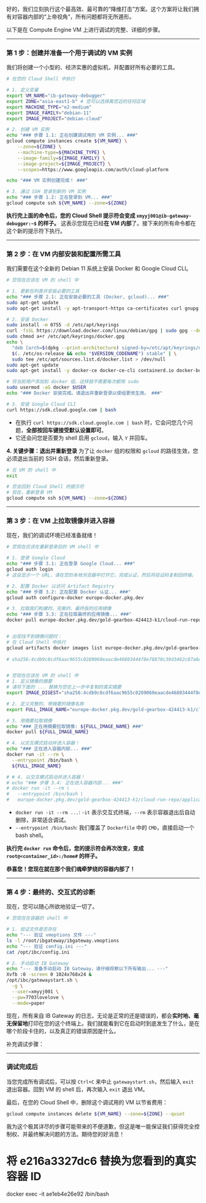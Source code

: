 好的，我们立刻执行这个最高效、最可靠的“降维打击”方案。这个方案将让我们拥有对容器内部的“上帝视角”，所有问题都将无所遁形。

以下是在 Compute Engine VM 上进行调试的完整、详细的步骤。

---

### 第 1 步：创建并准备一个用于调试的 VM 实例

我们将创建一个小型的、经济实惠的虚拟机，并配置好所有必要的工具。

```bash
# 在您的 Cloud Shell 中执行

# 1. 定义变量
export VM_NAME="ib-gateway-debugger"
export ZONE="asia-east1-b" # 您可以选择离您近的任何区域
export MACHINE_TYPE="e2-medium"
export IMAGE_FAMILY="debian-11"
export IMAGE_PROJECT="debian-cloud"

# 2. 创建 VM 实例
echo "### 步骤 1.1: 正在创建调试用的 VM 实例... ###"
gcloud compute instances create ${VM_NAME} \
    --zone=${ZONE} \
    --machine-type=${MACHINE_TYPE} \
    --image-family=${IMAGE_FAMILY} \
    --image-project=${IMAGE_PROJECT} \
    --scopes=https://www.googleapis.com/auth/cloud-platform

echo "### VM 实例创建完成！ ###"

# 3. 通过 SSH 登录到新的 VM 实例
echo "### 步骤 1.2: 正在登录到 VM... ###"
gcloud compute ssh ${VM_NAME} --zone=${ZONE}
```

**执行完上面的命令后，您的 Cloud Shell 提示符会变成 `xmyyj001@ib-gateway-debugger:~$` 的样子。** 这表示您现在已经**在 VM 内部**了。接下来的所有命令都在这个新的提示符下执行。

---

### 第 2 步：在 VM 内部安装和配置所需工具

我们需要在这个全新的 Debian 11 系统上安装 Docker 和 Google Cloud CLI。

```bash
# 您现在应该在 VM 的 shell 中

# 1. 更新包列表并安装必要的工具
echo "### 步骤 2.1: 正在安装必要的工具 (Docker, gcloud)... ###"
sudo apt-get update
sudo apt-get install -y apt-transport-https ca-certificates curl gnupg

# 2. 安装 Docker
sudo install -m 0755 -d /etc/apt/keyrings
curl -fsSL https://download.docker.com/linux/debian/gpg | sudo gpg --dearmor -o /etc/apt/keyrings/docker.gpg
sudo chmod a+r /etc/apt/keyrings/docker.gpg
echo \
  "deb [arch=$(dpkg --print-architecture) signed-by=/etc/apt/keyrings/docker.gpg] https://download.docker.com/linux/debian \
  $(. /etc/os-release && echo "$VERSION_CODENAME") stable" | \
  sudo tee /etc/apt/sources.list.d/docker.list > /dev/null
sudo apt-get update
sudo apt-get install -y docker-ce docker-ce-cli containerd.io docker-buildx-plugin docker-compose-plugin

# 将当前用户添加到 docker 组，这样就不需要每次都用 sudo
sudo usermod -aG docker $USER
echo "### Docker 安装完成。请退出并重新登录以使组更改生效。 ###"

# 3. 安装 Google Cloud CLI
curl https://sdk.cloud.google.com | bash
```
*   在执行 `curl https://sdk.cloud.google.com | bash` 时，它会问您几个问题，**全部按回车键接受默认设置即可**。
*   它还会问您是否要为 shell 启用 `gcloud`，输入 `Y` 并回车。

**4. 关键步骤：退出并重新登录**
为了让 `docker` 组的权限和 `gcloud` 的路径生效，您必须退出当前的 SSH 会话，然后重新登录。

```bash
# 在 VM 的 shell 中
exit

# 您会回到 Cloud Shell 的提示符
# 现在，重新登录 VM
gcloud compute ssh ${VM_NAME} --zone=${ZONE}
```

---

### 第 3 步：在 VM 上拉取镜像并进入容器

现在，我们的调试环境已经准备就绪！

```bash
# 您现在应该在重新登录后的 VM shell 中

# 1. 登录 Google Cloud
echo "### 步骤 3.1: 正在登录 Google Cloud... ###"
gcloud auth login
# 这会显示一个 URL，请在您的本地浏览器中打开它，完成认证，然后将验证码复制回终端。

# 2. 配置 Docker 以访问 Artifact Registry
echo "### 步骤 3.2: 正在配置 Docker 认证... ###"
gcloud auth configure-docker europe-docker.pkg.dev

# 3. 拉取我们构建的、完美的、最终版的应用镜像
echo "### 步骤 3.3: 正在拉取最终的应用镜像... ###"
docker pull europe-docker.pkg.dev/gold-gearbox-424413-k1/cloud-run-repo/application:latest


# 出现找不到镜像问题时：
# 在 Cloud Shell 中执行
gcloud artifacts docker images list europe-docker.pkg.dev/gold-gearbox-424413-k1/cloud-run-repo/application --include-tags
  
# sha256:4cdb9c8cdf6aac9655c0289060eaacde46803444f8e78878c39d3462c87a6e81


# 您现在应该在 VM 的 shell 中
# 1. 定义镜像的摘要
# 请将下面的 ... 替换为您在上一步中复制的真实摘要
export IMAGE_DIGEST="sha256:4cdb9c8cdf6aac9655c0289060eaacde46803444f8e78878c39d3462c87a6e81"

# 2. 定义完整的、带摘要的镜像名称
export FULL_IMAGE_NAME="europe-docker.pkg.dev/gold-gearbox-424413-k1/cloud-run-repo/application@${IMAGE_DIGEST}"

# 3. 用摘要拉取镜像
echo "### 正在用摘要拉取镜像: ${FULL_IMAGE_NAME} ###"
docker pull ${FULL_IMAGE_NAME}

# 4. 以交互模式启动并进入容器！
echo "### 正在进入容器内部... ###"
docker run -it --rm \
  --entrypoint /bin/bash \
  ${FULL_IMAGE_NAME}

# # 4. 以交互模式启动并进入容器！
# echo "### 步骤 3.4: 正在进入容器内部... ###"
# docker run -it --rm \
#   --entrypoint /bin/bash \
#   europe-docker.pkg.dev/gold-gearbox-424413-k1/cloud-run-repo/application:latest
```
*   `docker run -it --rm ...`: `-it` 表示交互式终端，`--rm` 表示容器退出后自动删除，非常适合调试。
*   `--entrypoint /bin/bash`: 我们覆盖了 `Dockerfile` 中的 `CMD`，直接启动一个 bash shell。

**执行完 `docker run` 命令后，您的提示符会再次改变，变成 `root@<container_id>:/home#` 的样子。**

**恭喜您！您现在就在那个我们魂牵梦绕的容器内部了！**

---

### 第 4 步：最终的、交互式的诊断

现在，您可以随心所欲地验证一切了。

```bash
# 您现在在容器的 shell 中

# 1. 验证文件是否存在
echo "--- 验证 vmoptions 文件 ---"
ls -l /root/ibgateway/ibgateway.vmoptions
echo "--- 验证 config.ini ---"
cat /opt/ibc/config.ini

# 2. 手动启动 IB Gateway
echo "--- 准备手动启动 IB Gateway，请仔细观察以下所有输出... ---"
Xvfb :0 -screen 0 1024x768x24 &
/opt/ibc/gatewaystart.sh \
  -g \
  --user=xmyyj001 \
  --pw=7703lovelove \
  --mode=paper
```

现在，所有来自 IB Gateway 的日志，无论是正常的还是错误的，都会**实时地、毫无保留地**打印在您的这个终端上。我们就能看到它在启动时到底发生了什么，是在哪个阶段卡住的，以及真正的错误原因是什么。

补充调试步骤：
<!-- 
# 在 VM 的 shell 中 (xmyyj001@ib-gateway-debugger:~$)

# 1. 定义那个完美的镜像的摘要
export IMAGE_DIGEST="sha256:57b7790b3c0b1a1c322e89619e6c67062ca0ec9d4181bcad800c5c655f647ea4"
export FULL_IMAGE_NAME="europe-docker.pkg.dev/gold-gearbox-424413-k1/cloud-run-repo/application@${IMAGE_DIGEST}"

# 2. 再次启动容器，但这次使用您 100% 确认正确的密码
docker run -it --rm \
  -e DISPLAY=":0" \
  --entrypoint "/bin/bash" \
  ${FULL_IMAGE_NAME} \
  -c "Xvfb :0 -screen 0 1024x768x24 & /opt/ibc/gatewaystart.sh -g --user=xmyyj001 --pw=YOUR_NEW_CORRECT_PASSWORD --mode=paper" -->
---

### 调试完成后

当您完成所有调试后，可以按 `Ctrl+C` 来中止 `gatewaystart.sh`，然后输入 `exit` 退出容器。回到 VM 的 shell 后，再次输入 `exit` 退出 VM。

最后，在您的 Cloud Shell 中，删除这个调试用的 VM 以节省费用：
```bash
gcloud compute instances delete ${VM_NAME} --zone=${ZONE} --quiet
```

我为这个极其详尽的步骤可能带来的不便道歉，但这是唯一能保证我们获得完全控制权、并最终解决问题的方法。期待您的好消息！

# 将 e216a3327dc6 替换为您看到的真实容器 ID
docker exec -it ae1eb4e26e92 /bin/bash